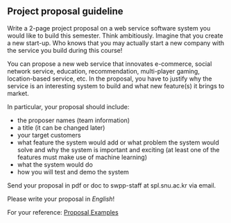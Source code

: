 ## Project proposal guideline

Write a 2-page project proposal on a web service software system you would like to build this semester. Think ambitiously. Imagine that you create a new start-up. Who knows that you may actually start a new company with the service you build during this course! 

You can propose a new web service that innovates e-commerce, social network service, education, recommendation, multi-player gaming, location-based service, etc. In the proposal, you have to justify why the service is an interesting system to build and what new feature(s) it brings to market. 

In particular, your proposal should include:
- the proposer names (team information)
- a title (it can be changed later)
- your target customers
- what feature the system would add or what problem the system would solve and why the system is important and exciting (at least one of the features must make use of machine learning)
- what the system would do
- how you will test and demo the system

Send your proposal in pdf or doc to swpp-staff at spl.snu.ac.kr via email. 

Please write your proposal in *English*!

For your reference: [Proposal Examples](proposal-examples)
